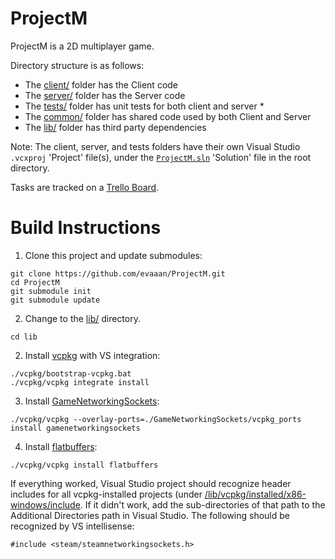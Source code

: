 # ProjectM

ProjectM is a 2D multiplayer game.

Directory structure is as follows:
* The [client/](client/) folder has the Client code
* The [server/](server/) folder has the Server code
* The [tests/](tests/) folder has unit tests for both client and server
  * 
* The [common/](common/) folder has shared code used by both Client and Server
* The [lib/](lib/) folder has third party dependencies

Note: The client, server, and tests folders have their own Visual Studio ``.vcxproj`` 'Project' file(s), under the [``ProjectM.sln``](ProjectM.sln) 'Solution' file in the root directory.

Tasks are tracked on a [Trello Board](https://trello.com/invite/b/cWteNm74/bf64646388becf6430bf7d5b8bd4df55/projectm).

# Build Instructions


1. Clone this project and update submodules:

```
git clone https://github.com/evaaan/ProjectM.git
cd ProjectM
git submodule init
git submodule update
```

2. Change to the [lib/](lib/) directory.

```
cd lib
```

2. Install [vcpkg](lib/vcpkg) with VS integration:

```
./vcpkg/bootstrap-vcpkg.bat
./vcpkg/vcpkg integrate install
```

3. Install [GameNetworkingSockets](lib/gamenetworkingsockets):

```
./vcpkg/vcpkg --overlay-ports=./GameNetworkingSockets/vcpkg_ports install gamenetworkingsockets
```

4. Install [flatbuffers](lib/flatbuffers):

```
./vcpkg/vcpkg install flatbuffers
```

If everything worked, Visual Studio project should recognize header includes for all vcpkg-installed projects (under [/lib/vcpkg/installed/x86-windows/include](/lib/vcpkg/installed/x86-windows/include). If it didn't work, add the sub-directories of that path to the Additional Directories path in Visual Studio. The following should be recognized by VS intellisense:

```
#include <steam/steamnetworkingsockets.h>
```
